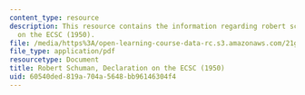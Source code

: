 ```yaml
---
content_type: resource
description: This resource contains the information regarding robert schuman, declaration
  on the ECSC (1950).
file: /media/https%3A/open-learning-course-data-rc.s3.amazonaws.com/21g-053-understanding-contemporary-french-politics-spring-2014/60540ded819a704a5648bb96146304f4_MIT21G_053S14_RobertSchu.pdf
file_type: application/pdf
resourcetype: Document
title: Robert Schuman, Declaration on the ECSC (1950)
uid: 60540ded-819a-704a-5648-bb96146304f4
---
```

